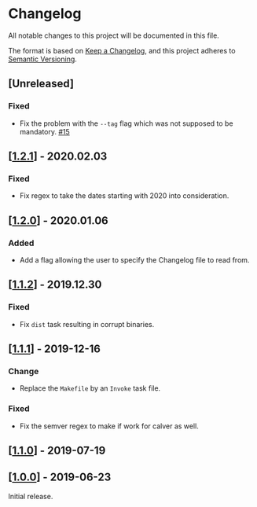 # Changelog

All notable changes to this project will be documented in this file.

The format is based on [Keep a Changelog](https://keepachangelog.com/en/1.0.0/),
and this project adheres to [Semantic Versioning](https://semver.org/spec/v2.0.0.html).

## [Unreleased]

### Fixed

- Fix the problem with the `--tag` flag which was not supposed to be mandatory. [#15]

## [[1.2.1]] - 2020.02.03

### Fixed

- Fix regex to take the dates starting with 2020 into consideration.

## [[1.2.0]] - 2020.01.06

### Added

- Add a flag allowing the user to specify the Changelog file to read from.

## [[1.1.2]] - 2019.12.30

### Fixed

- Fix `dist` task resulting in corrupt binaries.

## [[1.1.1]] - 2019-12-16

### Change

- Replace the `Makefile` by an `Invoke` task file.

### Fixed

- Fix the semver regex to make if work for calver as well.

## [[1.1.0]] - 2019-07-19

## [[1.0.0]] - 2019-06-23

Initial release.

[//]: # (Release links)
[1.0.0]: https://github.com/rgreinho/keeparelease/releases/tag/1.1.0
[1.1.0]: https://github.com/rgreinho/keeparelease/releases/tag/1.1.0
[1.1.1]: https://github.com/rgreinho/keeparelease/releases/tag/1.1.1
[1.1.2]: https://github.com/rgreinho/keeparelease/releases/tag/1.1.2
[1.1.2]: https://github.com/rgreinho/keeparelease/releases/tag/1.1.2
[1.2.0]: https://github.com/rgreinho/keeparelease/releases/tag/1.2.0
[1.2.1]: https://github.com/rgreinho/keeparelease/releases/tag/1.2.1

[//]: # (Issue/PR links)
[#12]: https://github.com/rgreinho/keeparelease/pull/12
[#15]: https://github.com/rgreinho/keeparelease/pull/15

